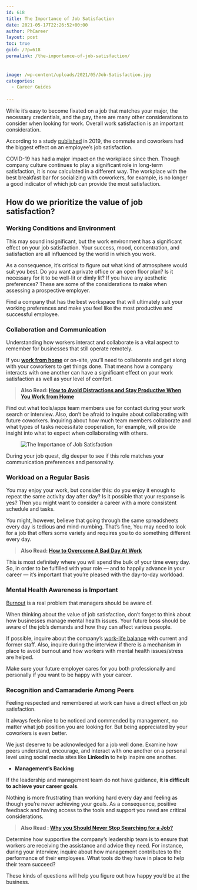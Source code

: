 ```yaml
---
id: 618
title: The Importance of Job Satisfaction
date: 2021-05-17T22:26:52+00:00
author: PhCareer
layout: post
toc: true
guid: /?p=618
permalink: /the-importance-of-job-satisfaction/


image: /wp-content/uploads/2021/05/Job-Satisfaction.jpg
categories:
  - Career Guides

---
```

While it&#8217;s easy to become fixated on a job that matches your major, the necessary credentials, and the pay, there are many other considerations to consider when looking for work. Overall work satisfaction is an important consideration.

According to a study [published](https://www.statista.com/statistics/717104/greatest-contributors-to-employee-satisfaction/) in 2019, the commute and coworkers had the biggest effect on an employee&#8217;s job satisfaction.

COVID-19 has had a major impact on the workplace since then. Though company culture continues to play a significant role in long-term satisfaction, it is now calculated in a different way. The workplace with the best breakfast bar for socializing with coworkers, for example, is no longer a good indicator of which job can provide the most satisfaction.

## **How do we prioritize the value of job satisfaction?**

### **Working Conditions and Environment**

This may sound insignificant, but the work environment has a significant effect on your job satisfaction. Your success, mood, concentration, and satisfaction are all influenced by the world in which you work.

As a consequence, it&#8217;s critical to figure out what kind of atmosphere would suit you best. Do you want a private office or an open floor plan? Is it necessary for it to be well-lit or dimly lit? If you have any aesthetic preferences? These are some of the considerations to make when assessing a prospective employer.

Find a company that has the best workspace that will ultimately suit your working preferences and make you feel like the most productive and successful employee.

### **Collaboration and Communication**

Understanding how workers interact and collaborate is a vital aspect to remember for businesses that still operate remotely.

If you **[work from home](/category/work-from-home/)** or on-site, you&#8217;ll need to collaborate and get along with your coworkers to get things done. That means how a company interacts with one another can have a significant effect on your work satisfaction as well as your level of comfort.

<blockquote class="wp-block-quote">
  <p>
    <strong>Also Read: <a href="/how-to-avoid-distractions-and-stay-productive-when-you-work-from-home/">How to Avoid Distractions and Stay Productive When You Work from Home</a></strong>
  </p>
</blockquote>

Find out what tools/apps team members use for contact during your work search or interview. Also, don&#8217;t be afraid to inquire about collaborating with future coworkers. Inquiring about how much team members collaborate and what types of tasks necessitate cooperation, for example, will provide insight into what to expect when collaborating with others.


<figure class="wp-block-image size-large">

<img loading="lazy" width="1000" height="579" src="/wp-content/uploads/2021/05/The-Importance-of-Job-Satisfaction.png" alt="The Importance of Job Satisfaction" class="wp-image-619" srcset="/wp-content/uploads/2021/05/The-Importance-of-Job-Satisfaction.png 1000w, /wp-content/uploads/2021/05/The-Importance-of-Job-Satisfaction-300x174.png 300w, /wp-content/uploads/2021/05/The-Importance-of-Job-Satisfaction-768x445.png 768w" sizes="(max-width: 1000px) 100vw, 1000px" /> </figure> 

During your job quest, dig deeper to see if this role matches your communication preferences and personality.

### **Workload on a Regular Basis**

You may enjoy your work, but consider this: do you enjoy it enough to repeat the same activity day after day? Is it possible that your response is yes? Then you might want to consider a career with a more consistent schedule and tasks.

You might, however, believe that going through the same spreadsheets every day is tedious and mind-numbing. That&#8217;s fine, You may need to look for a job that offers some variety and requires you to do something different every day.

<blockquote class="wp-block-quote">
  <p>
    <strong>Also Read: <a href="/how-to-overcome-a-bad-day-at-work/">How to Overcome A Bad Day At Work</a></strong>
  </p>
</blockquote>

This is most definitely where you will spend the bulk of your time every day. So, in order to be fulfilled with your role — and to happily advance in your career — it&#8217;s important that you&#8217;re pleased with the day-to-day workload.

### **Mental Health Awareness is Important**

[Burnout](/how-to-overcome-workplace-burnout/) is a real problem that managers should be aware of.

When thinking about the value of job satisfaction, don&#8217;t forget to think about how businesses manage mental health issues. Your future boss should be aware of the job&#8217;s demands and how they can affect various people.

If possible, inquire about the company&#8217;s [work-life balance](/category/work-life-balance/) with current and former staff. Also, inquire during the interview if there is a mechanism in place to avoid burnout and how workers with mental health issues/stress are helped.

Make sure your future employer cares for you both professionally and personally if you want to be happy with your career.

### **Recognition and Camaraderie Among Peers**

Feeling respected and remembered at work can have a direct effect on job satisfaction.

It always feels nice to be noticed and commended by management, no matter what job position you are looking for. But being appreciated by your coworkers is even better.

We just deserve to be acknowledged for a job well done. Examine how peers understand, encourage, and interact with one another on a personal level using social media sites like **LinkedIn** to help inspire one another.

  * **Management&#8217;s Backing**

If the leadership and management team do not have guidance, **it is difficult to achieve your career goals**.

Nothing is more frustrating than working hard every day and feeling as though you&#8217;re never achieving your goals. As a consequence, positive feedback and having access to the tools and support you need are critical considerations.

<blockquote class="wp-block-quote">
  <p>
    <strong>Also Read : <a href="/why-you-should-never-stop-searching-for-a-job/">Why you Should Never Stop Searching for a Job?</a></strong>
  </p>
</blockquote>

Determine how supportive the company&#8217;s leadership team is to ensure that workers are receiving the assistance and advice they need. For instance, during your interview, inquire about how management contributes to the performance of their employees. What tools do they have in place to help their team succeed?

These kinds of questions will help you figure out how happy you&#8217;d be at the business.